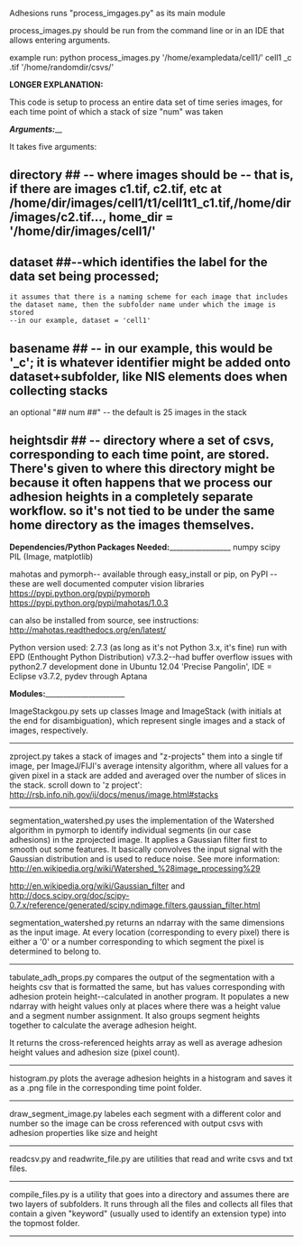 Adhesions runs "process_imgages.py" as its main module

process_images.py should be run from the command line or in an IDE that allows entering arguments. 


example run:
python process_images.py '/home/exampledata/cell1/' cell1 _c .tif '/home/randomdir/csvs/'




****LONGER EXPLANATION:****

This code is setup to process an entire data set of time series images, for each time point of which a stack of size "num" was taken


___________________________Arguments:_____________________________

It takes five arguments:

## directory ## -- where images should be -- that is, if there are images c1.tif, c2.tif, etc at /home/dir/images/cell1/t1/cell1t1_c1.tif,/home/dir/images/c2.tif..., home_dir = '/home/dir/images/cell1/'


## dataset ##--which identifies the label for the data set being processed;
	it assumes that there is a naming scheme for each image that includes the dataset name, then the subfolder name under which the image is stored	
	--in our example, dataset = 'cell1'

## basename ## -- in our example, this would be '_c'; it is whatever identifier might be added onto dataset+subfolder, like NIS elements does when collecting stacks


an optional "## num ##" -- the default is 25 images in the stack

## heightsdir ## -- directory where a set of csvs, corresponding to each time point, are stored. There's given to where this directory might be because it often happens that we process our adhesion heights in a completely separate workflow. so it's not tied to be under the same home directory as the images themselves. 

__________________Dependencies/Python Packages Needed:___________________________________
numpy
scipy
PIL (Image, matplotlib)

mahotas and pymorph-- available through easy_install or pip, on PyPI 
--these are well documented computer vision libraries 
https://pypi.python.org/pypi/pymorph
https://pypi.python.org/pypi/mahotas/1.0.3


can also be installed from source, see instructions: http://mahotas.readthedocs.org/en/latest/



Python version used: 2.7.3
(as long as it's not Python 3.x, it's fine)
run with EPD (Enthought Python Distribution) v7.3.2--had buffer overflow issues with python2.7 
development done in Ubuntu 12.04 'Precise Pangolin', IDE = Eclipse v3.7.2, pydev through Aptana

__________________Modules:________________________________________

ImageStackgou.py sets up classes Image and ImageStack (with initials at the end for disambiguation), which represent single images and a stack of images, respectively.

*****************************************************************
zproject.py takes a stack of images and "z-projects" them into a single tif image, per ImageJ/FIJI's average intensity algorithm, where all values for a given pixel in a stack are added and averaged over the number of slices in the stack. 
scroll down to 'z project':  http://rsb.info.nih.gov/ij/docs/menus/image.html#stacks 

*****************************************************************
segmentation_watershed.py uses the implementation of the Watershed algorithm in pymorph to identify individual segments (in our case adhesions) in the zprojected image. It applies a Gaussian filter first to smooth out some features. It basically convolves the input signal with the Gaussian distribution and is used to reduce noise. 
See more information: 
http://en.wikipedia.org/wiki/Watershed_%28image_processing%29

http://en.wikipedia.org/wiki/Gaussian_filter and http://docs.scipy.org/doc/scipy-0.7.x/reference/generated/scipy.ndimage.filters.gaussian_filter.html


segmentation_watershed.py returns an ndarray with the same dimensions as the input image. At every location (corresponding to every pixel) there is either a '0' or a number corresponding to which segment the pixel is determined to belong to. 

*****************************************************************
tabulate_adh_props.py compares the output of the segmentation with a heights csv that is formatted the same, but has values corresponding with adhesion protein height--calculated in another program. It populates a new ndarray with height values only at places where there was a height value and a segment number assignment. It also groups segment heights together to calculate the average adhesion height. 

It returns the cross-referenced heights array as well as average adhesion height values and adhesion size (pixel count). 

*****************************************************************

histogram.py plots the average adhesion heights in a histogram and saves it as a .png file in the corresponding time point folder. 


*****************************************************************
draw_segment_image.py labeles each segment with a different color and number so the image can be cross referenced with output csvs with adhesion properties like size and height

*****************************************************************

readcsv.py and readwrite_file.py are utilities that read and write csvs and txt files. 

*****************************************************************

compile_files.py is a utility that goes into a directory and assumes there are two layers of subfolders. It runs through all the files and collects all files that contain a given "keyword" (usually used to identify an extension type) into the topmost folder. 

*****************************************************************


